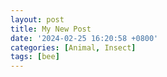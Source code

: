 ```yaml
---
layout: post
title: My New Post
date: '2024-02-25 16:20:58 +0800'
categories: [Animal, Insect]
tags: [bee]
---
```

